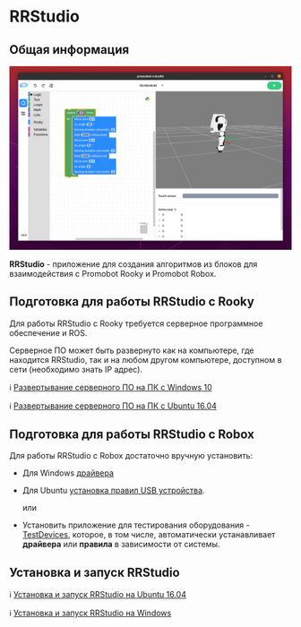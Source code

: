 # RRStudio
## Общая информация
![logo](/RRStudio/res/logo.png "Robox")

**RRStudio** - приложение для создания алгоритмов из блоков для взаимодействия с Promobot Rooky и Promobot Robox.

## <a name="rosserver"></a>Подготовка для работы RRStudio с Rooky #
Для работы RRStudio с Rooky требуется серверное программное обеспечение и ROS. 

Серверное ПО может быть развернуто как на компьютере, где находится RRStudio, так и на любом другом компьютере, доступном в сети (необходимо знать IP адрес).

  ℹ️ [Развертывание серверного ПО на ПК с Windows 10](/Rooky/rrs_control_windows)

  ℹ️ [Развертывание серверного ПО на ПК с Ubuntu 16.04](/Rooky/rrs_control_ubuntu)

## Подготовка для работы RRStudio с Robox  ##
Для работы RRStudio с Robox достаточно вручную установить:

* Для Windows [драйвера](/Robox/res/drivers/CDM21228_Setup.exe)
* Для Ubuntu [установка правил USB устройства](/Robox/setup_usb_rules).
  
  или

* Установить приложение для тестирования оборудования - [TestDevices](/TestDevices), которое, в том числе, автоматически устанавливает **драйвера** или **правила** в зависимости от системы.

## Установка и запуск RRStudio
  ℹ️ [Установка и запуск RRStudio на Ubuntu 16.04](/RRStudio/setup_ubuntu)

  ℹ️ [Установка и запуск RRStudio на Windows](/RRStudio/setup_windows)
